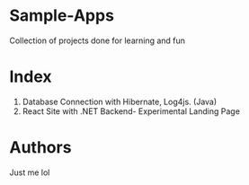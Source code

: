 # Sample-Apps
Collection of projects done for learning and fun

# Index

1. Database Connection with Hibernate, Log4js. (Java)
2. React Site with .NET Backend- Experimental Landing Page


# Authors

Just me lol
